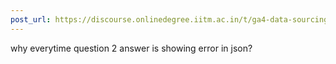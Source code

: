 ```yaml
---
post_url: https://discourse.onlinedegree.iitm.ac.in/t/ga4-data-sourcing-discussion-thread-tds-jan-2025/165959/291
---
```

why everytime question 2 answer is showing error in json?